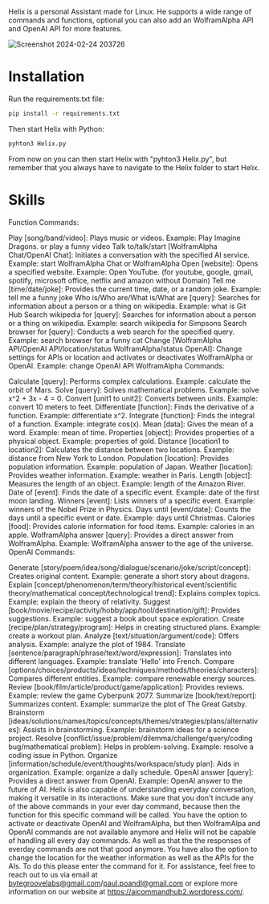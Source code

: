 Helix is a personal Assistant made for Linux. He supports a wide range of commands and functions, optional you can also
add an WolframAlpha API and OpenAI API for more features. 

![Screenshot 2024-02-24 203726](https://github.com/PaulPoandl/Helix/assets/75140549/33e9dad9-d41d-4ec9-a8a0-47be3bff7ac7)

# Installation

Run the requirements.txt file:
```bash
pip install -r requirements.txt
```
Then start Helix with Python:
```bash
pyhton3 Helix.py
```
From now on you can then start Helix with "pyhton3 Helix.py", but remember that you always have to navigate to the Helix
folder to start Helix.

# Skills

Function Commands:

Play [song/band/video]: Plays music or videos. Example: Play Imagine Dragons. or play a funny video
Talk to/talk/start [WolframAlpha Chat/OpenAI Chat]: Initiates a conversation with the specified AI service.
Example: start WolframAlpha Chat or WolframAlpha
Open [website]: Opens a specified website. Example: Open YouTube.
(for youtube, google, gmail, spotify, microsoft office, netflix and amazon without Domain)
Tell me [time/date/joke]: Provides the current time, date, or a random joke. Example: tell me a funny joke
Who is/Who are/What is/What are [query]: Searches for information about a person or a thing on wikipedia.
Example: what is Git Hub
Search wikipedia for [query]: Searches for information about a person or a thing on wikipedia.
Example: search wikipedia for Simpsons
Search browser for [query]: Conducts a web search for the specified query. Example: search browser for a funny cat
Change [WolframAlpha API/OpenAI API/location/status WolframAlpha/status OpenAI]: Change settings for APIs or location and activates or deactivates WolframAlpha or OpenAI. Example: change OpenAI API
WolframAlpha Commands:

Calculate [query]: Performs complex calculations. Example: calculate the orbit of Mars.
Solve [query]: Solves mathematical problems. Example: solve x^2 + 3x - 4 = 0.
Convert [unit1 to unit2]: Converts between units. Example: convert 10 meters to feet.
Differentiate [function]: Finds the derivative of a function. Example: differentiate x^2.
Integrate [function]: Finds the integral of a function. Example: integrate cos(x).
Mean [data]: Gives the mean of a word. Example: mean of time.
Properties [object]: Provides properties of a physical object. Example: properties of gold.
Distance [location1 to location2]: Calculates the distance between two locations. Example: distance from New York to London.
Population [location]: Provides population information. Example: population of Japan.
Weather [location]: Provides weather information. Example: weather in Paris.
Length [object]: Measures the length of an object. Example: length of the Amazon River.
Date of [event]: Finds the date of a specific event. Example: date of the first moon landing.
Winners [event]: Lists winners of a specific event. Example: winners of the Nobel Prize in Physics.
Days until [event/date]: Counts the days until a specific event or date. Example: days until Christmas.
Calories [food]: Provides calorie information for food items. Example: calories in an apple.
WolframAlpha answer [query]: Provides a direct answer from WolframAlpha. Example: WolframAlpha answer to the age of the universe.
OpenAI Commands:

Generate [story/poem/idea/song/dialogue/scenario/joke/script/concept]: Creates original content.
Example: generate a short story about dragons.
Explain [concept/phenomenon/term/theory/historical event/scientific theory/mathematical concept/technological trend]:
Explains complex topics. Example: explain the theory of relativity.
Suggest [book/movie/recipe/activity/hobby/app/tool/destination/gift]: Provides suggestions.
Example: suggest a book about space exploration.
Create [recipe/plan/strategy/program]: Helps in creating structured plans. Example: create a workout plan.
Analyze [text/situation/argument/code]: Offers analysis. Example: analyze the plot of 1984.
Translate [sentence/paragraph/phrase/text/word/expression]: Translates into different languages.
Example: translate 'Hello' into French.
Compare [options/choices/products/ideas/techniques/methods/theories/characters]: Compares different entities.
Example: compare renewable energy sources.
Review [book/film/article/product/game/application]: Provides reviews. Example: review the game Cyberpunk 2077.
Summarize [book/text/report]: Summarizes content. Example: summarize the plot of The Great Gatsby.
Brainstorm [ideas/solutions/names/topics/concepts/themes/strategies/plans/alternatives]: Assists in brainstorming.
Example: brainstorm ideas for a science project.
Resolve [conflict/issue/problem/dilemma/challenge/query/coding bug/mathematical problem]: Helps in problem-solving.
Example: resolve a coding issue in Python.
Organize [information/schedule/event/thoughts/workspace/study plan]: Aids in organization. Example: organize a daily schedule.
OpenAI answer [query]: Provides a direct answer from OpenAI. Example: OpenAI answer to the future of AI.
Helix is also capable of understanding everyday conversation, making it versatile in its interactions.
Make sure that you don't include any of the above commands in your ever day command, because then
the function for this specific command will be called.
You have the option to activate or deactivate OpenAI and WolframAlpha, but then WolframAlpa and OpenAI
commands are not available anymore and Helix will not be capable of handling all every day commands. As well
as that the the responses of everday commands are not that good anymore.
You have also the option to change the location for the weather information as well as the APIs for the AIs. To
do this please enter the command for it.
For assistance, feel free to reach out to us via email at [bytegroovelabs@gmail.com](mailto:bytegroovelabs@gmail.com)/[paul.poandl@gmail.com](mailto:paul.poandl@gmail.com)
or explore more information on our website at https://aicommandhub2.wordpress.com/.
